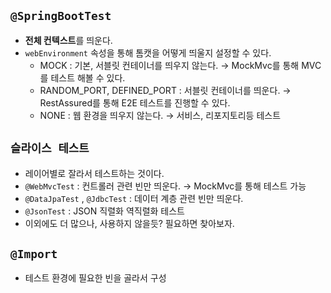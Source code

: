 ## `@SpringBootTest`

- **전체 컨텍스트**를 띄운다.
- `webEnvironment` 속성을 통해 톰캣을 어떻게 띄울지 설정할 수 있다.
    - MOCK : 기본, 서블릿 컨테이너를 띄우지 않는다.
    → MockMvc를 통해 MVC를 테스트 해볼 수 있다.
    - RANDOM_PORT, DEFINED_PORT : 서블릿 컨테이너를 띄운다.
    → RestAssured를 통해 E2E 테스트를 진행할 수 있다.
    - NONE : 웹 환경을 띄우지 않는다.
    → 서비스, 리포지토리등 테스트

## `슬라이스 테스트`

- 레이어별로 잘라서 테스트하는 것이다.
- `@WebMvcTest` : 컨트롤러 관련 빈만 띄운다.
→ MockMvc를 통해 테스트 가능
- `@DataJpaTest` , `@JdbcTest` : 데이터 계층 관련 빈만 띄운다.
- `@JsonTest` : JSON 직렬화 역직렬화 테스트
- 이외에도 더 많으나, 사용하지 않을듯? 필요하면 찾아보자.

## `@Import`

- 테스트 환경에 필요한 빈을 골라서 구성